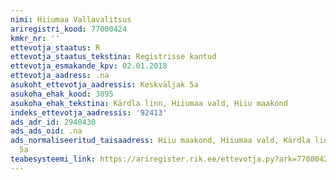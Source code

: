```yaml
---
nimi: Hiiumaa Vallavalitsus
ariregistri_kood: 77000424
kmkr_nr: ''
ettevotja_staatus: R
ettevotja_staatus_tekstina: Registrisse kantud
ettevotja_esmakande_kpv: 02.01.2018
ettevotja_aadress: .na
asukoht_ettevotja_aadressis: Keskväljak 5a
asukoha_ehak_kood: 3895
asukoha_ehak_tekstina: Kärdla linn, Hiiumaa vald, Hiiu maakond
indeks_ettevotja_aadressis: '92413'
ads_adr_id: 2940430
ads_ads_oid: .na
ads_normaliseeritud_taisaadress: Hiiu maakond, Hiiumaa vald, Kärdla linn, Keskväljak
  5a
teabesysteemi_link: https://ariregister.rik.ee/ettevotja.py?ark=77000424&ref=rekvisiidid
---
```

